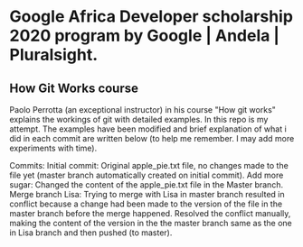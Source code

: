 # Google Africa Developer scholarship 2020 program by Google | Andela | Pluralsight.
## How Git Works course
Paolo Perrotta (an exceptional instructor) in his course "How git works" explains the workings of git with detailed examples. In this repo is my attempt. The examples have been modified and brief explanation of what i did in each commit are written below (to help me remember. I may add more experiments with time). 

Commits:
Initial commit: Original apple_pie.txt file, no changes made to the file yet (master branch automatically created on initial commit).
Add more sugar: Changed the content of the apple_pie.txt file in the Master branch.
Merge branch Lisa: Trying to merge with Lisa in master branch resulted in conflict because a change had been made to the version of the file in the master branch before the merge happened. Resolved the conflict manually, making the content of the version in the the master branch same as the one in Lisa branch and then pushed (to master).

